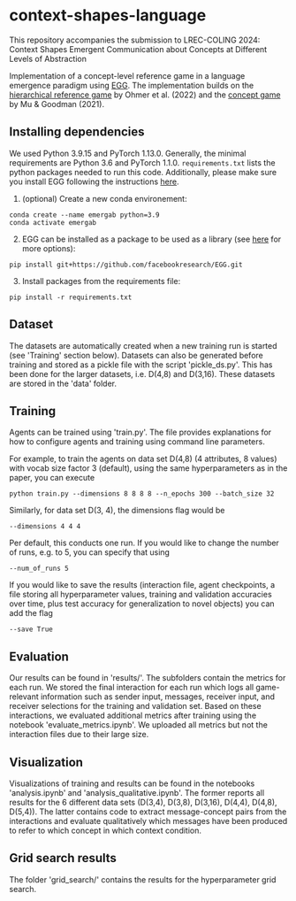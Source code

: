 # context-shapes-language
This repository accompanies the submission to LREC-COLING 2024: Context Shapes Emergent Communication about Concepts at
Different Levels of Abstraction

Implementation of a concept-level reference game in a language emergence paradigm using [EGG](https://github.com/facebookresearch/EGG/tree/main). The implementation 
builds on the [hierarchical reference game](https://github.com/XeniaOhmer/hierarchical_reference_game/tree/master) by Ohmer et al. (2022) and the [concept game](https://github.com/jayelm/emergent-generalization/tree/master) by Mu & Goodman (2021).

## Installing dependencies
We used Python 3.9.15 and PyTorch 1.13.0. Generally, the minimal requirements are Python 3.6 and PyTorch 1.1.0.
`requirements.txt` lists the python packages needed to run this code. Additionally, please make sure you install EGG 
following the instructions [here](https://github.com/facebookresearch/EGG#installing-egg).
1. (optional) Create a new conda environement:
```
conda create --name emergab python=3.9
conda activate emergab
```
2. EGG can be installed as a package to be used as a library (see [here](https://github.com/facebookresearch/EGG#installing-egg) for more options):
```
pip install git+https://github.com/facebookresearch/EGG.git
```
3. Install packages from the requirements file:
```
pip install -r requirements.txt
```

## Dataset

The datasets are automatically created when a new training run is started (see 'Training' section below). Datasets can 
also be generated before training and stored as a pickle file with the script 'pickle_ds.py'. This has been done for the larger datasets, i.e. D(4,8)
and D(3,16). These datasets are stored in the 'data' folder.

## Training

Agents can be trained using 'train.py'. The file provides explanations for how to configure agents and training using 
command line parameters.

For example, to train the agents on data set D(4,8) (4 attributes, 8 values) with vocab size factor 3 (default), using 
the same hyperparameters as in the paper, you can execute

`python train.py --dimensions 8 8 8 8 --n_epochs 300 --batch_size 32`

Similarly, for data set D(3, 4), the dimensions flag would be

`--dimensions 4 4 4`

Per default, this conducts one run. If you would like to change the number of runs, e.g. to 5, you can specify that using

`--num_of_runs 5`

If you would like to save the results (interaction file, agent checkpoints, a file storing all hyperparameter values, 
training and validation accuracies over time, plus test accuracy for generalization to novel objects) you can add the flag

`--save True`

## Evaluation

Our results can be found in 'results/'. The subfolders contain the metrics for each run. We stored the final interaction 
for each run which logs all game-relevant information such as sender input, messages, receiver input, and receiver 
selections for the training and validation set. Based on these interactions, we evaluated additional metrics after 
training using the notebook 'evaluate_metrics.ipynb'. We uploaded all metrics but not the interaction files due to their 
large size.

## Visualization

Visualizations of training and results can be found in the notebooks 'analysis.ipynb' and 'analysis_qualitative.ipynb'. 
The former reports all results for the 6 different data sets (D(3,4), D(3,8), D(3,16), D(4,4), D(4,8), D(5,4)). The 
latter contains code to extract message-concept pairs from the interactions and evaluate qualitatively which messages 
have been produced to refer to which concept in which context condition.

## Grid search results

The folder 'grid_search/' contains the results for the hyperparameter grid search. 
